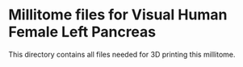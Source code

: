 # Millitome files for Visual Human Female Left Pancreas

This directory contains all files needed for 3D printing this millitome. 